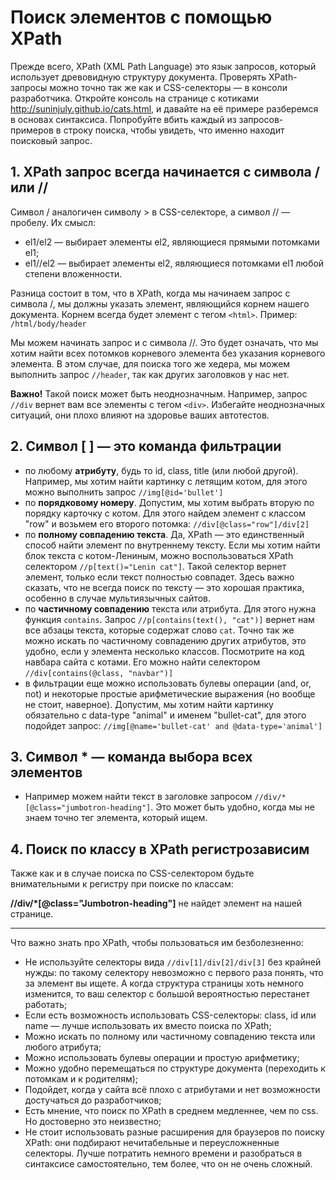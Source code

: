 # Поиск элементов с помощью XPath

Прежде всего, XPath (XML Path Language) это язык запросов, который использует древовидную структуру документа. Проверять XPath-запросы можно точно так же как и CSS-селекторы — в консоли разработчика. Откройте консоль на странице с котиками http://suninjuly.github.io/cats.html, и давайте на её примере разберемся в основах синтаксиса. Попробуйте вбить каждый из запросов-примеров в строку поиска, чтобы увидеть, что именно находит поисковый запрос.

## 1. XPath запрос всегда начинается с символа / или //
Символ / аналогичен символу > в CSS-селекторе, а символ // — пробелу. Их смысл:

* el1/el2 — выбирает элементы el2, являющиеся прямыми потомками el1;
* el1//el2 — выбирает элементы el2, являющиеся потомками el1 любой степени вложенности.

Разница состоит в том, что в XPath, когда мы начинаем запрос с символа /,  мы должны указать элемент, являющийся корнем нашего документа. Корнем всегда будет элемент с тегом `<html>`. Пример: `/html/body/header`

Мы можем начинать запрос и с символа //. Это будет означать, что мы хотим найти всех потомков корневого элемента без указания корневого элемента. В этом случае, для поиска того же хедера, мы можем выполнить запрос `//header`, так как других заголовков у нас нет.

**Важно!** Такой поиск может быть неоднозначным. Например, запрос `//div` вернет вам все элементы с тегом `<div>`. Избегайте неоднозначных ситуаций, они плохо влияют на здоровье ваших автотестов.

## 2. Символ [ ] — это команда фильтрации

* по любому **атрибуту**, будь то id, class, title (или любой другой). Например, мы хотим найти картинку с летящим котом, для этого можно выполнить запрос `//img[@id='bullet']`
* по **порядковому номеру**. Допустим, мы хотим выбрать вторую по порядку карточку с котом. Для этого найдем элемент с классом "row" и возьмем его второго потомка: `//div[@class="row"]/div[2]`
* по **полному совпадению текста**. Да, XPath — это единственный способ найти элемент по внутреннему тексту. Если мы хотим найти блок текста с котом-Лениным, можно воспользоваться XPath селектором `//p[text()="Lenin cat"]`. Такой селектор вернет элемент, только если текст полностью совпадет. Здесь важно сказать, что не всегда поиск по тексту — это хорошая практика, особенно в случае мультиязычных сайтов.
* по **частичному совпадению** текста или атрибута. Для этого нужна функция `contains`. Запрос `//p[contains(text(), "cat")]` вернет нам все абзацы текста, которые содержат слово `cat`. Точно так же можно искать по частичному совпадению других атрибутов, это удобно, если у элемента несколько классов. Посмотрите на код навбара сайта с котами. Его можно найти селектором `//div[contains(@class, "navbar")]`
* в фильтрации еще можно использовать булевы операции (and, or, not) и некоторые простые арифметические выражения (но вообще не стоит, наверное). Допустим, мы хотим найти картинку обязательно с data-type "animal" и именем "bullet-cat", для этого подойдет запрос: `//img[@name='bullet-cat' and @data-type='animal']`

## 3. Символ * — команда выбора всех элементов
* Например можем найти текст в заголовке запросом `//div/*[@class="jumbotron-heading"]`. Это может быть удобно, когда мы не знаем точно тег элемента, который ищем.
## 4. Поиск по классу в XPath регистрозависим
Также как и в случае поиска по CSS-селектором будьте внимательными к регистру при поиске по классам: 

**//div/*[@class="Jumbotron-heading"]** не найдет элемент на нашей странице.

---

Что важно знать про XPath, чтобы пользоваться им безболезненно:

* Не используйте селекторы вида `//div[1]/div[2]/div[3]` без крайней нужды: по такому селектору невозможно с первого раза понять, что за элемент вы ищете. А когда структура страницы хоть немного изменится, то ваш селектор с большой вероятностью перестанет работать;
* Если есть возможность использовать CSS-селекторы: сlass, id или name — лучше использовать их вместо поиска по XPath;
* Можно искать по полному или частичному совпадению текста или любого атрибута;
* Можно использовать булевы операции и простую арифметику;
* Можно удобно перемещаться по структуре документа (переходить к потомкам и к родителям);
* Подойдет, когда у сайта всё плохо с атрибутами и нет возможности достучаться до разработчиков;
* Есть мнение, что поиск по XPath в среднем медленнее, чем по css. Но достоверно это неизвестно;
* Не стоит использовать разные расширения для браузеров по поиску XPath: они подбирают нечитабельные и переусложненные селекторы. Лучше потратить немного времени и разобраться в синтаксисе самостоятельно, тем более, что он не очень сложный.
